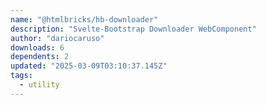 ```yaml
---
name: "@htmlbricks/hb-downloader"
description: "Svelte-Bootstrap Downloader WebComponent"
author: "dariocaruso"
downloads: 6
dependents: 2
updated: "2025-03-09T03:10:37.145Z"
tags: 
  - utility
---
```

